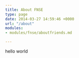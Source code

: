 ```yaml
---
title: About FNSE
type: page
date: 2014-03-27 14:59:46 +0000
url: "/about"
modules:
- modules/fnse/aboutfriends.md

---
```

hello world